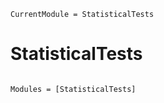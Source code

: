 ```@meta
CurrentModule = StatisticalTests
```

# StatisticalTests

```@index
```

```@autodocs
Modules = [StatisticalTests]
```
